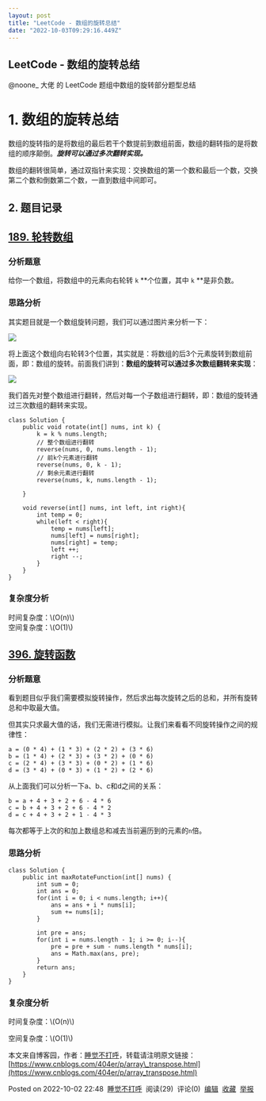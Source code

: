 ```yaml
---
layout: post
title: "LeetCode - 数组的旋转总结"
date: "2022-10-03T09:29:16.449Z"
---
```

LeetCode - 数组的旋转总结
------------------

@noone\_ 大佬 的 LeetCode 题组中数组的旋转部分题型总结

1\. 数组的旋转总结
===========

数组的旋转指的是将数组的最后若干个数提前到数组前面，数组的翻转指的是将数组的顺序颠倒。_**旋转可以通过多次翻转实现。**_

数组的翻转很简单，通过双指针来实现：交换数组的第一个数和最后一个数，交换第二个数和倒数第二个数，一直到数组中间即可。

2\. 题目记录
--------

****[189\. 轮转数组](https://leetcode.cn/problems/rotate-array/)****
----------------------------------------------------------------

### 分析题意

给你一个数组，将数组中的元素向右轮转 `k` \*\*个位置，其中 `k` \*\*是非负数。

### 思路分析

其实题目就是一个数组旋转问题，我们可以通过图片来分析一下：

![](https://img2022.cnblogs.com/blog/2987096/202210/2987096-20221002224552964-233628391.png)

将上面这个数组向右轮转3个位置，其实就是：将数组的后3个元素旋转到数组前面，即：数组的旋转。前面我们讲到：**数组的旋转可以通过多次数组翻转来实现**：

![](https://img2022.cnblogs.com/blog/2987096/202210/2987096-20221002224605147-843947478.png)

我们首先对整个数组进行翻转，然后对每一个子数组进行翻转，即：数组的旋转通过三次数组的翻转来实现。

    class Solution {
        public void rotate(int[] nums, int k) {
            k = k % nums.length;
            // 整个数组进行翻转
            reverse(nums, 0, nums.length - 1);
            // 前k个元素进行翻转
            reverse(nums, 0, k - 1);
            // 剩余元素进行翻转
            reverse(nums, k, nums.length - 1);
    
        }
    
        void reverse(int[] nums, int left, int right){
            int temp = 0;
            while(left < right){
                temp = nums[left];
                nums[left] = nums[right];
                nums[right] = temp;
                left ++;
                right --;
            }
        }
    }
    

### 复杂度分析

时间复杂度：\\(O(n)\\)  
空间复杂度：\\(O(1)\\)

****[396\. 旋转函数](https://leetcode.cn/problems/rotate-function/)****
-------------------------------------------------------------------

### 分析题意

看到题目似乎我们需要模拟旋转操作，然后求出每次旋转之后的总和，并所有旋转总和中取最大值。

但其实只求最大值的话，我们无需进行模拟。让我们来看看不同旋转操作之间的规律性：

    a = (0 * 4) + (1 * 3) + (2 * 2) + (3 * 6)
    b = (1 * 4) + (2 * 3) + (3 * 2) + (0 * 6)
    c = (2 * 4) + (3 * 3) + (0 * 2) + (1 * 6)
    d = (3 * 4) + (0 * 3) + (1 * 2) + (2 * 6)
    

从上面我们可以分析一下a、b、c和d之间的关系：

    b = a + 4 + 3 + 2 + 6 - 4 * 6
    c = b + 4 + 3 + 2 + 6 - 4 * 2
    d = c + 4 + 3 + 2 + 1 - 4 * 3
    

每次都等于上次的和加上数组总和减去当前遍历到的元素的`n`倍。

### 思路分析

    class Solution {
        public int maxRotateFunction(int[] nums) {
            int sum = 0;
            int ans = 0;
            for(int i = 0; i < nums.length; i++){
                ans = ans + i * nums[i];
                sum += nums[i];
            }
    
            int pre = ans;
            for(int i = nums.length - 1; i >= 0; i--){
                pre = pre + sum - nums.length * nums[i];
                ans = Math.max(ans, pre);
            }
            return ans;
        }
    }
    

### 复杂度分析

时间复杂度：\\(O(n)\\)

空间复杂度：\\(O(1)\\)

本文来自博客园，作者：[睡觉不打呼](https://www.cnblogs.com/404er/)，转载请注明原文链接：[https://www.cnblogs.com/404er/p/array\_transpose.html](https://www.cnblogs.com/404er/p/array_transpose.html)

Posted on 2022-10-02 22:48  [睡觉不打呼](https://www.cnblogs.com/404er/)  阅读(29)  评论(0)  [编辑](https://i.cnblogs.com/EditPosts.aspx?postid=16749700)  [收藏](javascript:void(0))  [举报](javascript:void(0))